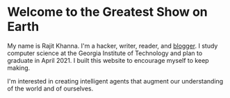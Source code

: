# Welcome to the Greatest Show on Earth

My name is Rajit Khanna. I'm a hacker, writer, reader, and [blogger](https://rajitkhanna.com). I study computer science at the Georgia Institute of Technology and plan to graduate in April 2021. I built this website to encourage myself to keep making.

I'm interested in creating intelligent agents that augment our understanding of the world and of ourselves.
